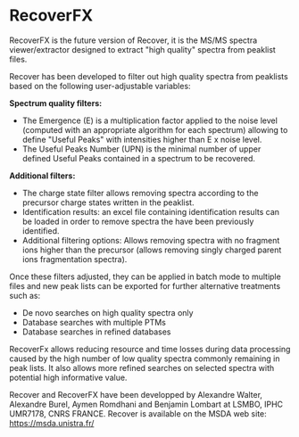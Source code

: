 # RecoverFX

RecoverFX is the future version of Recover, it is the MS/MS spectra viewer/extractor designed to extract "high quality" spectra from peaklist files.

Recover has been developed to filter out high quality spectra from peaklists based on the following user-adjustable variables:

**Spectrum quality filters:**
* The Emergence (E) is a multiplication factor applied to the noise level (computed with an appropriate algorithm for each spectrum) allowing to define "Useful Peaks" with intensities higher than E x noise level.
* The Useful Peaks Number (UPN) is the minimal number of upper defined Useful Peaks contained in a spectrum to be recovered.

**Additional filters:**
* The charge state filter allows removing spectra according to the precursor charge states written in the peaklist.
* Identification results: an excel file containing identification results can be loaded in order to remove spectra the have been previously identified.
* Additional filtering options: Allows removing spectra with no fragment ions higher than the precursor (allows removing singly charged parent ions fragmentation spectra).

Once these filters adjusted, they can be applied in batch mode to multiple files and new peak lists can be exported for further alternative treatments such as:
* De novo searches on high quality spectra only
* Database searches with multiple PTMs
* Database searches in refined databases

RecoverFx allows reducing resource and time losses during data processing caused by the high number of low quality spectra commonly remaining in peak lists. It also allows more refined searches on selected spectra with potential high informative value.

Recover and RecoverFX have been developped by Alexandre Walter, Alexandre Burel, Aymen Romdhani and Benjamin Lombart at LSMBO, IPHC UMR7178, CNRS FRANCE. Recover is available on the MSDA web site: https://msda.unistra.fr/

